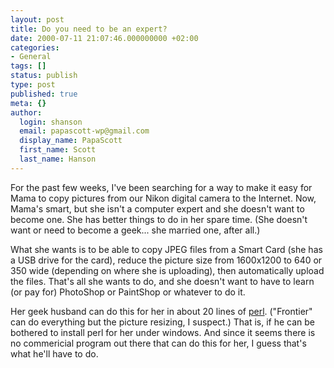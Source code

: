 ```yaml
---
layout: post
title: Do you need to be an expert?
date: 2000-07-11 21:07:46.000000000 +02:00
categories:
- General
tags: []
status: publish
type: post
published: true
meta: {}
author:
  login: shanson
  email: papascott-wp@gmail.com
  display_name: PapaScott
  first_name: Scott
  last_name: Hanson
---
```

<p>For the past few weeks, I've been searching for a way to make it easy for Mama to copy pictures from our Nikon digital camera to the Internet. Now, Mama's smart, but she isn't a computer expert and she doesn't want to become one. She has better things to do in her spare time. (She doesn't want or need to become a geek... she married one, after all.)</p>
<p>What she wants is to be able to copy JPEG files from a Smart Card (she has a USB drive for the card), reduce the picture size from 1600x1200 to 640 or 350 wide (depending on where she is uploading), then automatically upload the files. That's all she wants to do, and she doesn't want to have to learn (or pay for) PhotoShop or PaintShop or whatever to do it.</p>
<p>Her geek husband can do this for her in about 20 lines of <a href="http://www.perl.com">perl</a>. ("Frontier" can do everything but the picture resizing, I suspect.) That is, if he can be bothered to install perl for her under windows. And since it seems there is no commericial program out there that can do this for her, I guess that's what he'll have to do.</p>

